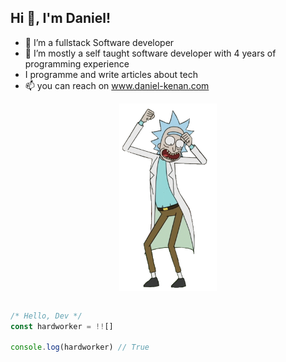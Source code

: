 ## **Hi 👋, I'm Daniel!**


- 👀 I’m a fullstack Software developer
- 🌱 I’m mostly a self taught software developer with 4 years of programming experience
- I  programme and write articles about tech
- 📫 you can reach on www.daniel-kenan.com

<!---
Im a highly enthusiatic individual with great problem solving skills
--->
<p align="center"> 
<img src="rick dance.gif" style="width:auto;height:300px;display:block" align="center" />
</p>

```js

/* Hello, Dev */
const hardworker = !![]

console.log(hardworker) // True 

```
